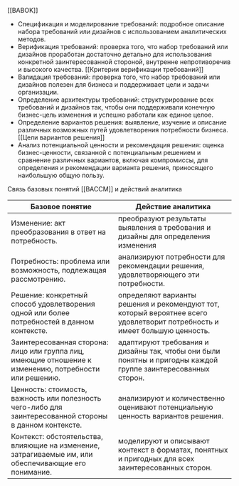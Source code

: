 [[BABOK]]
- Спецификация и моделирование требований: подробное описание набора требований или дизайнов с использованием аналитических методов.
- Верификация требований: проверка того, что набор требований или дизайнов проработан достаточно детально для использования конкретной заинтересованной стороной, внутренне непротиворечив и высокого качества. [[Критерии верификации требований]]
- Валидация требований: проверка того, что набор требований или дизайнов полезен для бизнеса и поддерживает цели и задачи организации.
- Определение архитектуры требований: структурирование всех требований и дизайнов так, чтобы они поддерживали конечную бизнес-цель изменения и успешно работали как единое целое.
- Определение вариантов решения: выявление, изучение и описание различных возможных путей удовлетворения потребности бизнеса. [[Цели вариантов решения]]
- Анализ потенциальной ценности и рекомендация решения: оценка бизнес-ценности, связанной с потенциальным решением и сравнение различных вариантов, включая компромиссы, для определения и рекомендации варианта решения, приносящего наибольшую общую пользу.

Связь базовых понятий [[BACCM]] и действий аналитика

| Базовое понятие                                                                                         | Действие аналитика                                                                                                        |
| ------------------------------------------------------------------------------------------------------- | ------------------------------------------------------------------------------------------------------------------------- |
| Изменение: акт преобразования в ответ на потребность.                                                   | преобразуют результаты выявления в требования и дизайны для определения изменения                                         |
| Потребность: проблема или возможность, подлежащая рассмотрению.                                         | анализируют потребности для рекомендации решения, удовлетворяющего эти потребности.                                       |
| Решение: конкретный способ удовлетворения одной или более потребностей в данном контексте.              | определяют варианты решения и рекомендуют тот, который вероятнее всего удовлетворит потребность и имеет большую ценность. |
| Заинтересованная сторона: лицо или группа лиц, имеющие отношение к изменению, потребности или решению.  | адаптируют требования и дизайны так, чтобы они были понятны и пригодны каждой группе заинтересованных сторон.             |
| Ценность: стоимость, важность или полезность чего-либо для заинтересованной стороны в данном контексте. | анализируют и количественно оценивают потенциальную ценность вариантов решения.                                           |
| Контекст: обстоятельства, влияющие на изменение, затрагиваемые им, или обеспечивающие его понимание.    | моделируют и описывают контекст в форматах, понятных и пригодных для всех заинтересованных сторон.                        |

